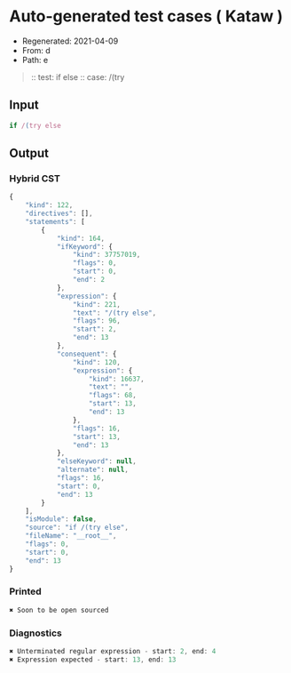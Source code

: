 # Auto-generated test cases ( Kataw )
- Regenerated: 2021-04-09
- From: d
- Path: e
> :: test: if else
> :: case: /(try
## Input

`````js
if /(try else
`````

## Output

### Hybrid CST

```javascript
{
    "kind": 122,
    "directives": [],
    "statements": [
        {
            "kind": 164,
            "ifKeyword": {
                "kind": 37757019,
                "flags": 0,
                "start": 0,
                "end": 2
            },
            "expression": {
                "kind": 221,
                "text": "/(try else",
                "flags": 96,
                "start": 2,
                "end": 13
            },
            "consequent": {
                "kind": 120,
                "expression": {
                    "kind": 16637,
                    "text": "",
                    "flags": 68,
                    "start": 13,
                    "end": 13
                },
                "flags": 16,
                "start": 13,
                "end": 13
            },
            "elseKeyword": null,
            "alternate": null,
            "flags": 16,
            "start": 0,
            "end": 13
        }
    ],
    "isModule": false,
    "source": "if /(try else",
    "fileName": "__root__",
    "flags": 0,
    "start": 0,
    "end": 13
}
```

### Printed

```javascript
✖ Soon to be open sourced
```

### Diagnostics

```javascript
✖ Unterminated regular expression - start: 2, end: 4
✖ Expression expected - start: 13, end: 13

```

